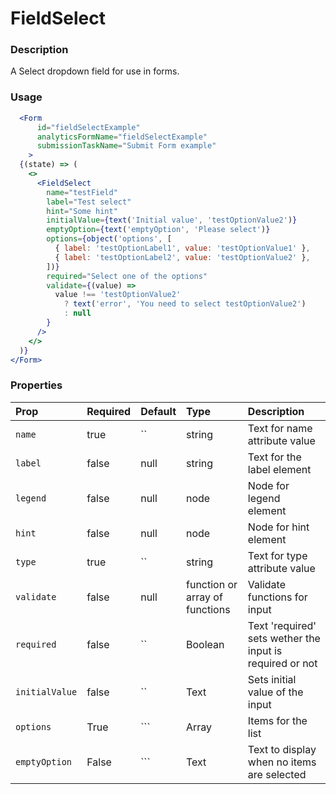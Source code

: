 # FieldSelect

### Description

A Select dropdown field for use in forms.

### Usage

```jsx
  <Form
      id="fieldSelectExample"
      analyticsFormName="fieldSelectExample"
      submissionTaskName="Submit Form example"
    >
  {(state) => (
    <>
      <FieldSelect
        name="testField"
        label="Test select"
        hint="Some hint"
        initialValue={text('Initial value', 'testOptionValue2')}
        emptyOption={text('emptyOption', 'Please select')}
        options={object('options', [
          { label: 'testOptionLabel1', value: 'testOptionValue1' },
          { label: 'testOptionLabel2', value: 'testOptionValue2' },
        ])}
        required="Select one of the options"
        validate={(value) =>
          value !== 'testOptionValue2'
            ? text('error', 'You need to select testOptionValue2')
            : null
        }
      />
    </>
  )}
</Form>
```

### Properties

| Prop           | Required | Default                                                                 | Type                           | Description                  |
| :------------- | :------- | :---------------------------------------------------------------------- | :----------------------------- | :--------------------------- |
| `name`         | true     | `` | string | Text for name attribute value                             |
| `label`        | false    | null                                                                    | string                         | Text for the label element   |
| `legend`       | false    | null                                                                    | node                           | Node for legend element      |
| `hint`         | false    | null                                                                    | node                           | Node for hint element        |
| `type`         | true     | `` | string | Text for type attribute value                             |
| `validate`     | false    | null                                                                    | function or array of functions | Validate functions for input |
| `required`     | false    | `` | Boolean | Text 'required' sets wether the input is required or not |
| `initialValue` | false    | `` | Text | Sets initial value of the input                             |
| `options`      | True     | ``` | Array | Items for the list                                        |
| `emptyOption`  | False    | ``` | Text | Text to display when no items are selected                 |
